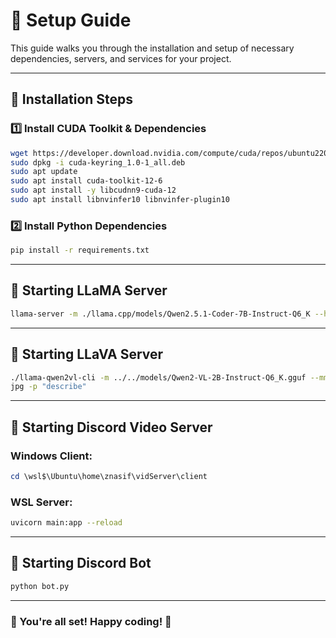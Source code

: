 # 🚀 Setup Guide

This guide walks you through the installation and setup of necessary dependencies, servers, and services for your project.

---

## 📌 Installation Steps

### 1️⃣ Install CUDA Toolkit & Dependencies
```bash
wget https://developer.download.nvidia.com/compute/cuda/repos/ubuntu2204/x86_64/cuda-keyring_1.0-1_all.deb
sudo dpkg -i cuda-keyring_1.0-1_all.deb
sudo apt update
sudo apt install cuda-toolkit-12-6
sudo apt install -y libcudnn9-cuda-12
sudo apt install libnvinfer10 libnvinfer-plugin10
```

### 2️⃣ Install Python Dependencies
```bash
pip install -r requirements.txt
```

---

## 🦙 Starting LLaMA Server
```bash
llama-server -m ./llama.cpp/models/Qwen2.5.1-Coder-7B-Instruct-Q6_K --host 127.0.0.1 --port 8080
```

---

## 🦙 Starting LLaVA Server
```bash
./llama-qwen2vl-cli -m ../../models/Qwen2-VL-2B-Instruct-Q6_K.gguf --mmproj ../../models/qwen2-vl-2b-instruct-vision.gguf --image ../../../vidServer/james.
jpg -p "describe"
```

---


## 🎥 Starting Discord Video Server
### Windows Client:
```powershell
cd \wsl$\Ubuntu\home\znasif\vidServer\client
```

### WSL Server:
```bash
uvicorn main:app --reload
```

---

## 🤖 Starting Discord Bot
```bash
python bot.py
```

---

### 🎯 You're all set! Happy coding! 🚀

